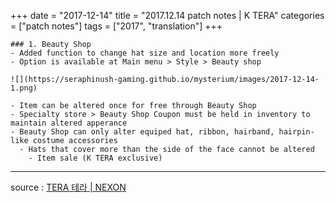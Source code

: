 +++
date = "2017-12-14"
title = "2017.12.14 patch notes | K TERA"
categories = ["patch notes"]
tags = ["2017", "translation"]
+++

```
### 1. Beauty Shop
- Added function to change hat size and location more freely
- Option is available at Main menu > Style > Beauty shop

![](https://seraphinush-gaming.github.io/mysterium/images/2017-12-14-1.png)

- Item can be altered once for free through Beauty Shop
- Specialty store > Beauty Shop Coupon must be held in inventory to maintain altered apperance
- Beauty Shop can only alter equiped hat, ribbon, hairband, hairpin-like costume accessories
  - Hats that cover more than the side of the face cannot be altered
    - Item sale (K TERA exclusive)
```

----

source : [TERA 테라 | NEXON](http://tera.nexon.com/news/update/view.aspx?n4articlesn=310)
